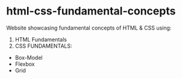 # html-css-fundamental-concepts

Website showcasing fundamental concepts of HTML & CSS using:

1. HTML Fundamentals
2. CSS FUNDAMENTALS:

- Box-Model
- Flexbox
- Grid
